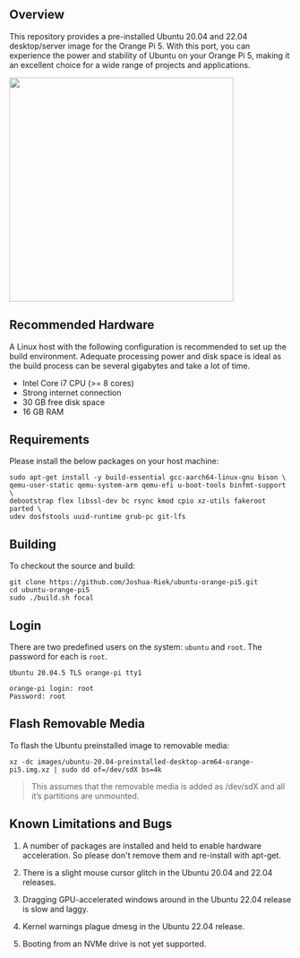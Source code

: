 ## Overview

This repository provides a pre-installed Ubuntu 20.04 and 22.04 desktop/server image for the Orange Pi 5. With this port, you can experience the power and stability of Ubuntu on your Orange Pi 5, making it an excellent choice for a wide range of projects and applications.

<img src="https://th.bing.com/th/id/R.a1de27bd2ebe148e76a874c99ad788c5?rik=Nk7xAorX4wMWfA&riu=http%3a%2f%2fwww.orangepi.cn%2fimg%2fpi-5-banner-img.png&ehk=iprwYnSrqqCCG8u9JLNVxxnIy9rza138h65C3rXhC4c%3d&risl=&pid=ImgRaw&r=0"  width="400" />

## Recommended Hardware

A Linux host with the following configuration is recommended to set up the build environment. Adequate processing power and disk space is ideal as the build process can be several gigabytes and take a lot of time.

* Intel Core i7 CPU (>= 8 cores)
* Strong internet connection
* 30 GB free disk space
* 16 GB RAM

## Requirements

Please install the below packages on your host machine:

```
sudo apt-get install -y build-essential gcc-aarch64-linux-gnu bison \
qemu-user-static qemu-system-arm qemu-efi u-boot-tools binfmt-support \
debootstrap flex libssl-dev bc rsync kmod cpio xz-utils fakeroot parted \
udev dosfstools uuid-runtime grub-pc git-lfs
```

## Building

To checkout the source and build:

```
git clone https://github.com/Joshua-Riek/ubuntu-orange-pi5.git
cd ubuntu-orange-pi5
sudo ./build.sh focal
```

## Login

There are two predefined users on the system: `ubuntu` and `root`. The password for each is `root`. 

```
Ubuntu 20.04.5 TLS orange-pi tty1

orange-pi login: root
Password: root
```

## Flash Removable Media

To flash the Ubuntu preinstalled image to removable media:

```
xz -dc images/ubuntu-20.04-preinstalled-desktop-arm64-orange-pi5.img.xz | sudo dd of=/dev/sdX bs=4k
```

> This assumes that the removable media is added as /dev/sdX and all it’s partitions are unmounted.

## Known Limitations and Bugs

1. A number of packages are installed and held to enable hardware acceleration. So please don't remove them and re-install with apt-get.

2. There is a slight mouse cursor glitch in the Ubuntu 20.04 and 22.04 releases.

3. Dragging GPU-accelerated windows around in the Ubuntu 22.04 release is slow and laggy.

4. Kernel warnings plague dmesg in the Ubuntu 22.04 release.

5. Booting from an NVMe drive is not yet supported.
